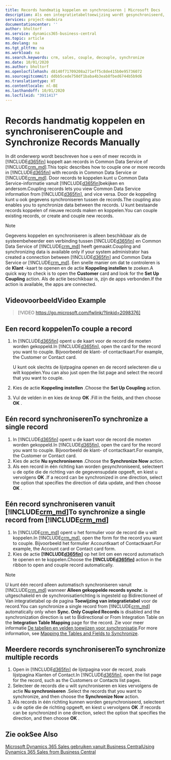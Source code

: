 ```yaml
---
title: Records handmatig koppelen en synchroniseren | Microsoft Docs
description: Als een integratietabeltoewijzing wordt gesynchroniseerd, kunnen gegevens in alle records in een tabel in Business Central en Dynamics 365 Sales worden gesynchroniseerd die zijn gekoppeld.
services: project-madeira
documentationcenter: ''
author: bholtorf
ms.service: dynamics365-business-central
ms.topic: article
ms.devlang: na
ms.tgt_pltfrm: na
ms.workload: na
ms.search.keywords: crm, sales, couple, decouple, synchronize
ms.date: 10/01/2020
ms.author: bholtorf
ms.openlocfilehash: d8140f71709208a271eff5c8de415b0e95736072
ms.sourcegitcommit: ddbb5cede750df1baba4b3eab8fbed6744b5b9d6
ms.translationtype: HT
ms.contentlocale: nl-BE
ms.lasthandoff: 10/01/2020
ms.locfileid: "3911417"
---
```

# <a name="couple-and-synchronize-records-manually"></a><span data-ttu-id="5981c-103">Records handmatig koppelen en synchroniseren</span><span class="sxs-lookup"><span data-stu-id="5981c-103">Couple and Synchronize Records Manually</span></span>
<span data-ttu-id="5981c-104">In dit onderwerp wordt beschreven hoe u een of meer records in [!INCLUDE[d365fin](includes/d365fin_md.md)] koppelt aan records in Common Data Service of [!INCLUDE[crm_md](includes/crm_md.md)].</span><span class="sxs-lookup"><span data-stu-id="5981c-104">This topic describes how to couple one or more records in [!INCLUDE[d365fin](includes/d365fin_md.md)] with records in Common Data Service or [!INCLUDE[crm_md](includes/crm_md.md)].</span></span> <span data-ttu-id="5981c-105">Door records te koppelen kunt u Common Data Service-informatie vanuit [!INCLUDE[d365fin](includes/d365fin_md.md)]bekijken en andersom.</span><span class="sxs-lookup"><span data-stu-id="5981c-105">Coupling records lets you view Common Data Service information from [!INCLUDE[d365fin](includes/d365fin_md.md)], and vice versa.</span></span> <span data-ttu-id="5981c-106">Door de koppeling kunt u ook gegevens synchroniseren tussen de records.</span><span class="sxs-lookup"><span data-stu-id="5981c-106">The coupling also enables you to synchronize data between the records.</span></span> <span data-ttu-id="5981c-107">U kunt bestaande records koppelen of nieuwe records maken en koppelen.</span><span class="sxs-lookup"><span data-stu-id="5981c-107">You can couple existing records, or create and couple new records.</span></span>

> [!Note]
> <span data-ttu-id="5981c-108">Gegevens koppelen en synchroniseren is alleen beschikbaar als de systeembeheerder een verbinding tussen [!INCLUDE[d365fin](includes/d365fin_md.md)] en Common Data Service of [!INCLUDE[crm_md](includes/crm_md.md)] heeft gemaakt.</span><span class="sxs-lookup"><span data-stu-id="5981c-108">Coupling and synchronizing data is available only if your system administrator has created a connection between [!INCLUDE[d365fin](includes/d365fin_md.md)] and Common Data Service or [!INCLUDE[crm_md](includes/crm_md.md)].</span></span> <span data-ttu-id="5981c-109">Een snelle manier om dat te controleren is de **Klant** -kaart te openen en de actie **Koppeling instellen** te zoeken.</span><span class="sxs-lookup"><span data-stu-id="5981c-109">A quick way to check is to open the **Customer** card and look for the **Set Up Coupling** action.</span></span> <span data-ttu-id="5981c-110">Als de actie beschikbaar is, zijn de apps verbonden.</span><span class="sxs-lookup"><span data-stu-id="5981c-110">If the action is available, the apps are connected.</span></span>   

## <a name="video-example"></a><span data-ttu-id="5981c-111">Videovoorbeeld</span><span class="sxs-lookup"><span data-stu-id="5981c-111">Video Example</span></span>

> [!VIDEO https://go.microsoft.com/fwlink/?linkid=2098376]

## <a name="to-couple-a-record"></a><span data-ttu-id="5981c-112">Een record koppelen</span><span class="sxs-lookup"><span data-stu-id="5981c-112">To couple a record</span></span>  
1.  <span data-ttu-id="5981c-113">In [!INCLUDE[d365fin](includes/d365fin_md.md)] opent u de kaart voor de record die moeten worden gekoppeld.</span><span class="sxs-lookup"><span data-stu-id="5981c-113">In [!INCLUDE[d365fin](includes/d365fin_md.md)], open the card for the record you want to couple.</span></span> <span data-ttu-id="5981c-114">Bijvoorbeeld de klant- of contactkaart.</span><span class="sxs-lookup"><span data-stu-id="5981c-114">For example, the Customer or Contact card.</span></span>  

    <span data-ttu-id="5981c-115">U kunt ook slechts de lijstpagina openen en de record selecteren die u wilt koppelen.</span><span class="sxs-lookup"><span data-stu-id="5981c-115">You can also just open the list page and select the record that you want to couple.</span></span>  

2.  <span data-ttu-id="5981c-116">Kies de actie **Koppeling instellen** .</span><span class="sxs-lookup"><span data-stu-id="5981c-116">Choose the **Set Up Coupling** action.</span></span>  
3.  <span data-ttu-id="5981c-117">Vul de velden in en kies de knop **OK** .</span><span class="sxs-lookup"><span data-stu-id="5981c-117">Fill in the fields, and then choose **OK** .</span></span>  

## <a name="to-synchronize-a-single-record"></a><span data-ttu-id="5981c-118">Eén record synchroniseren</span><span class="sxs-lookup"><span data-stu-id="5981c-118">To synchronize a single record</span></span>  
1.  <span data-ttu-id="5981c-119">In [!INCLUDE[d365fin](includes/d365fin_md.md)] opent u de kaart voor de record die moeten worden gekoppeld.</span><span class="sxs-lookup"><span data-stu-id="5981c-119">In [!INCLUDE[d365fin](includes/d365fin_md.md)], open the card for the record you want to couple.</span></span> <span data-ttu-id="5981c-120">Bijvoorbeeld de klant- of contactkaart.</span><span class="sxs-lookup"><span data-stu-id="5981c-120">For example, the Customer or Contact card.</span></span>  
2.  <span data-ttu-id="5981c-121">Kies de actie **Nu synchroniseren** .</span><span class="sxs-lookup"><span data-stu-id="5981c-121">Choose the **Synchronize Now** action.</span></span>  
3.  <span data-ttu-id="5981c-122">Als een record in één richting kan worden gesynchroniseerd, selecteert u de optie die de richting van de gegevensupdate opgeeft, en kiest u vervolgens **OK** .</span><span class="sxs-lookup"><span data-stu-id="5981c-122">If a record can be synchronized in one direction, select the option that specifies the direction of data update, and then choose **OK** .</span></span>  

## <a name="to-synchronize-a-single-record-from-crm_md"></a><span data-ttu-id="5981c-123">Eén record synchroniseren vanuit [!INCLUDE[crm_md](includes/crm_md.md)]</span><span class="sxs-lookup"><span data-stu-id="5981c-123">To synchronize a single record from [!INCLUDE[crm_md](includes/crm_md.md)]</span></span>  
1.  <span data-ttu-id="5981c-124">In [!INCLUDE[crm_md](includes/crm_md.md)] opent u het formulier voor de record die u wilt koppelen.</span><span class="sxs-lookup"><span data-stu-id="5981c-124">In [!INCLUDE[crm_md](includes/crm_md.md)], open the form for the record you want to couple.</span></span> <span data-ttu-id="5981c-125">Bijvoorbeeld het formulier Accountkaart of Contactkaart.</span><span class="sxs-lookup"><span data-stu-id="5981c-125">For example, the Account card or Contact card form.</span></span>  
2.  <span data-ttu-id="5981c-126">Kies de actie **[!INCLUDE[d365fin](includes/d365fin_md.md)]** op het lint om een record automatisch te openen en te koppelen.</span><span class="sxs-lookup"><span data-stu-id="5981c-126">Choose the **[!INCLUDE[d365fin](includes/d365fin_md.md)]** action in the ribbon to open and couple record automatically.</span></span>

> [!Note]
> <span data-ttu-id="5981c-127">U kunt één record alleen automatisch synchroniseren vanuit [!INCLUDE[crm_md](includes/crm_md.md)] wanneer **Alleen gekoppelde records synchr.** is uitgeschakeld en de synchronisatierichting is ingesteld op Bidirectioneel of Van integratietabel op de pagina **Toewijzing van integratietabel** voor de record.</span><span class="sxs-lookup"><span data-stu-id="5981c-127">You can synchronize a single record from [!INCLUDE[crm_md](includes/crm_md.md)] automatically only when **Sync. Only Coupled Records** is disabled and the synchronization direction is set to Bidirectional or From Integration Table on the **Integration Table Mapping** page for the record.</span></span> <span data-ttu-id="5981c-128">Zie voor meer informatie [De tabellen en velden toewijzen voor synchronisatie](admin-how-to-modify-table-mappings-for-synchronization.md#creating-new-records).</span><span class="sxs-lookup"><span data-stu-id="5981c-128">For more information, see [Mapping the Tables and Fields to Synchronize](admin-how-to-modify-table-mappings-for-synchronization.md#creating-new-records).</span></span>     

## <a name="to-synchronize-multiple-records"></a><span data-ttu-id="5981c-129">Meerdere records synchroniseren</span><span class="sxs-lookup"><span data-stu-id="5981c-129">To synchronize multiple records</span></span>  
1.  <span data-ttu-id="5981c-130">Open in [!INCLUDE[d365fin](includes/d365fin_md.md)] de lijstpagina voor de record, zoals lijstpagina Klanten of Contact.</span><span class="sxs-lookup"><span data-stu-id="5981c-130">In [!INCLUDE[d365fin](includes/d365fin_md.md)], open the list page for the record, such as the Customers or Contacts list pages.</span></span>  
2.  <span data-ttu-id="5981c-131">Selecteer de records die u wilt synchroniseren en kies vervolgens de actie **Nu synchroniseren** .</span><span class="sxs-lookup"><span data-stu-id="5981c-131">Select the records that you want to synchronize, and then choose the **Synchronize Now** action.</span></span>  
3.  <span data-ttu-id="5981c-132">Als records in één richting kunnen worden gesynchroniseerd, selecteert u de optie die de richting opgeeft, en kiest u vervolgens **OK** .</span><span class="sxs-lookup"><span data-stu-id="5981c-132">If records can be synchronized in one direction, select the option that specifies the direction, and then choose **OK** .</span></span>  

## <a name="see-also"></a><span data-ttu-id="5981c-133">Zie ook</span><span class="sxs-lookup"><span data-stu-id="5981c-133">See Also</span></span>  
[<span data-ttu-id="5981c-134">Microsoft Dynamics 365 Sales gebruiken vanuit Business Central</span><span class="sxs-lookup"><span data-stu-id="5981c-134">Using Dynamics 365 Sales from Business Central</span></span>](marketing-integrate-dynamicscrm.md)
